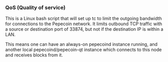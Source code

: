 ### QoS (Quality of service) ###

This is a Linux bash script that will set up tc to limit the outgoing bandwidth for connections to the Pepecoin network. It limits outbound TCP traffic with a source or destination port of 33874, but not if the destination IP is within a LAN.

This means one can have an always-on pepecoind instance running, and another local pepecoind/pepecoin-qt instance which connects to this node and receives blocks from it.
